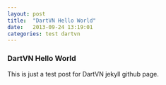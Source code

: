 ```yaml
---
layout: post
title:  "DartVN Hello World"
date:   2013-09-24 13:19:01
categories: test dartvn
---
```


### DartVN Hello World
This is just a test post for DartVN jekyll github page.